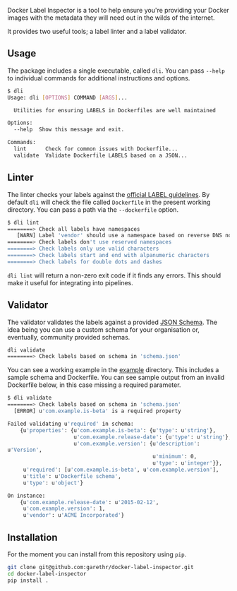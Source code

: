Docker Label Inspector is a tool to help ensure you're providing your
Docker images with the metadata they will need out in the wilds of the
internet.

It provides two useful tools; a label linter and a label validator.


## Usage

The package includes a single executable, called `dli`. You can pass
`--help` to individual commands for additional instructions and options.

```bash
$ dli
Usage: dli [OPTIONS] COMMAND [ARGS]...

  Utilities for ensuring LABELS in Dockerfiles are well maintained

Options:
  --help  Show this message and exit.

Commands:
  lint      Check for common issues with Dockerfile...
  validate  Validate Dockerfile LABELS based on a JSON...
```

## Linter

The linter checks your labels against the [official LABEL
guidelines](http://docs.docker.com/engine/userguide/labels-custom-metadata/).
By default `dli` will check the file called `Dockerfile` in the present
working directory. You can pass a path via the `--dockerfile` option.

```bash
$ dli lint
========> Check all labels have namespaces
   [WARN] Label 'vendor' should use a namespace based on reverse DNS notation
========> Check labels don't use reserved namespaces
========> Check labels only use valid characters
========> Check labels start and end with alpanumeric characters
========> Check labels for double dots and dashes
```

`dli lint` will return a non-zero exit code if it finds any errors. This
should make it useful for integrating into pipelines.

## Validator

The validator validates the labels against a provided [JSON
Schema](http://json-schema.org/). The idea being you can use a custom
schema for your organisation or, eventually, community provided schemas.

```bash
dli validate
========> Check labels based on schema in 'schema.json'
```

You can see a working example in the [example](example) directory. This
includes a sample schema and Dockerfile. You can see sample output from
an invalid Dockerfile below, in this case missing a required parameter.

```bash
$ dli validate
========> Check labels based on schema in 'schema.json'
  [ERROR] u'com.example.is-beta' is a required property

Failed validating u'required' in schema:
    {u'properties': {u'com.example.is-beta': {u'type': u'string'},
                     u'com.example.release-date': {u'type': u'string'},
                     u'com.example.version': {u'description':
u'Version',
                                              u'minimum': 0,
                                              u'type': u'integer'}},
     u'required': [u'com.example.is-beta', u'com.example.version'],
     u'title': u'Dockerfile schema',
     u'type': u'object'}

On instance:
    {u'com.example.release-date': u'2015-02-12',
     u'com.example.version': 1,
     u'vendor': u'ACME Incorporated'}
```


## Installation

For the moment you can install from this repository using `pip`.

```bash
git clone git@github.com:garethr/docker-label-inspector.git
cd docker-label-inspector
pip install .
```
